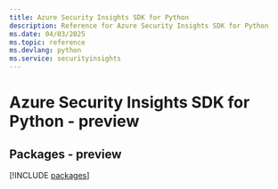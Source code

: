 ```yaml
---
title: Azure Security Insights SDK for Python
description: Reference for Azure Security Insights SDK for Python
ms.date: 04/03/2025
ms.topic: reference
ms.devlang: python
ms.service: securityinsights
---
```

# Azure Security Insights SDK for Python - preview
## Packages - preview
[!INCLUDE [packages](security-insights-index.md)]